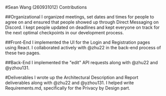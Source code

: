 
#Sean Wang (260931012) Contributions

##Organizational
I organized meetings, set dates and times for people to agree on and ensured that people showed up through Direct Messaging on Discord.
I kept people updated on deadlines and kept everyone on track for the next optimal checkpoints in our development process.

##Front-End
I implemented the UI for the Login and Registration pages using React. I collaborated actively with @zhu22 in the back-end process of these two pages.

##Back-End
I implemented the "edit" API requests along with @zhu22 and @yzhou131.

#Deliverables
I wrote up the Architectural Description and Report deliverables along with @zhu22 and @yzhou131.
I helped write Requirements.md, specifically for the Privacy by Design part.
